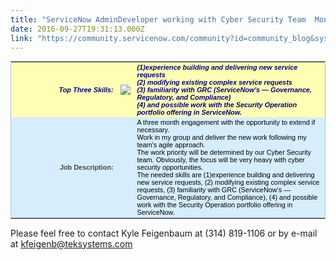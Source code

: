 ```yaml
---
title: "ServiceNow AdminDeveloper working with Cyber Security Team  Month ContractDowntown"
date: 2016-09-27T19:31:13.000Z
link: "https://community.servicenow.com/community?id=community_blog&sys_id=c58c66e1dbd0dbc01dcaf3231f9619f5"
---
```

<table border="0" cellpadding="0" cellspacing="0" class="tablecontainer" style="border: 1px solid #aac2db; color: #000000; font-family: sans-serif; font-size: 10.88px;" width="100%"><tbody><tr><td class="reqdetails-labelhighlight" style="color: navy; font-weight: bold; text-align: right; font-style: italic; background-color: #ffffb3;" width="35%">Top Three Skills:</td><td class="reqdetails-labelhighlight" style="color: navy; font-weight: bold; text-align: right; font-style: italic; background-color: #ffffb3;" width="1%"><label class="blue" style="color: blue;"><img class="jive-image" src="http://rws.allegisgroup.com/RWS/images/ic_info_tooltip.png"/></label></td><td class="reqdetails-valuehighlight" colspan="3" style="color: navy; font-weight: bold; font-style: italic; background-color: #ffffb3;" width="65%"><span>(1)experience building and delivering new service requests<br/>(2) modifying existing complex service requests<br/>(3) familiarity with GRC (ServiceNow's — Governance, Regulatory, and Compliance)<br/>(4) and possible work with the Security Operation portfolio offering in ServiceNow. </span></td></tr><tr><td class="dataheadertopblueshade" style="color: #454545; font-weight: bold; text-align: right; background-color: #d6edfd;" width="35%">Job Description:</td><td class="dataheadertopblueshade" style="color: #454545; font-weight: bold; text-align: right; background-color: #d6edfd;" width="1%"> </td><td class="dataTopLeftAlignBlueShade" colspan="3" style="background-color: #d6edfd;" width="65%"><span>A three month engagement with the opportunity to extend if necessary.<br/>Work in my group and deliver the new work following my team's agile approach.<br/>The work priority will be determined by our Cyber Security team. Obviously, the focus will be very heavy with cyber security opportunities.<br/>The needed skills are (1)experience building and delivering new service requests, (2) modifying existing complex service requests, (3) familiarity with GRC (ServiceNow's — Governance, Regulatory, and Compliance), (4) and possible work with the Security Operation portfolio offering in ServiceNow. </span></td></tr></tbody></table><p></p><p><span>Please feel free to contact Kyle Feigenbaum at (314) 819-1106 or by e-mail at </span><a title="k-email-small" class="jive-link-email-small" href="mailto:kfeigenb@teksystems.com">kfeigenb@teksystems.com</a><span> </span></p>